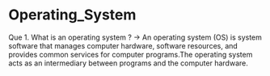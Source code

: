 # Operating_System

Que 1. What is an operating system ?
-> An operating system (OS) is system software that manages computer hardware, software resources, and provides common services for computer programs.The operating system acts as an intermediary between programs and the computer hardware.
